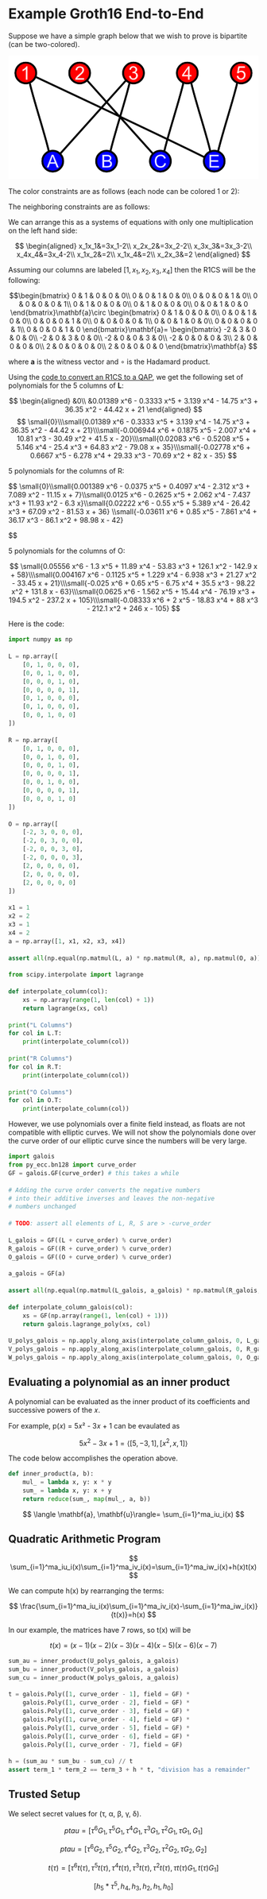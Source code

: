 # Example Groth16 End-to-End

Suppose we have a simple graph below that we wish to prove is bipartite (can be two-colored).

![Untitled](Example%20Groth16%20End-to-End%20a91850d868f24f0093ac46e33a4460a6/Untitled.png)

The color constraints are as follows (each node can be colored 1 or 2):

$$$$

The neighboring constraints are as follows:

We can arrange this as a systems of equations with only one multiplication on the left hand side:

$$
\begin{aligned}
x_1x_1&=3x_1-2\\
x_2x_2&=3x_2-2\\
x_3x_3&=3x_3-2\\
x_4x_4&=3x_4-2\\
x_1x_2&=2\\
x_1x_4&=2\\
x_2x_3&=2
\end{aligned}
$$

Assuming our columns are labeled $[1, x_1, x_2, x_3, x_4]$ then the R1CS will be the following:


$$\begin{bmatrix}
  0 & 1 & 0 & 0 & 0\\
  0 & 0 & 1 & 0 & 0\\
  0 & 0 & 0 & 1 & 0\\
  0 & 0 & 0 & 0 & 1\\
  0 & 1 & 0 & 0 & 0\\
  0 & 1 & 0 & 0 & 0\\
  0 & 0 & 1 & 0 & 0
\end{bmatrix}\mathbf{a}\circ
\begin{bmatrix}
  0 & 1 & 0 & 0 & 0\\
  0 & 0 & 1 & 0 & 0\\
  0 & 0 & 0 & 1 & 0\\
  0 & 0 & 0 & 0 & 1\\
  0 & 0 & 1 & 0 & 0\\
  0 & 0 & 0 & 0 & 1\\
  0 & 0 & 0 & 1 & 0
  \end{bmatrix}\mathbf{a}=
\begin{bmatrix}
  -2 & 3 & 0 & 0 & 0\\
  -2 & 0 & 3 & 0 & 0\\
  -2 & 0 & 0 & 3 & 0\\
  -2 & 0 & 0 & 0 & 3\\
  2 & 0 & 0 & 0 & 0\\
  2 & 0 & 0 & 0 & 0\\
  2 & 0 & 0 & 0 & 0
  \end{bmatrix}\mathbf{a}
$$


where **a** is the witness vector and ∘ is the Hadamard product.

Using the [code to convert an R1CS to a QAP](https://www.rareskills.io/post/r1cs-to-qap), we get the following set of polynomials for the 5 columns of **L**:

$$
\begin{aligned}
&0\\
&0.01389 x^6 - 0.3333 x^5 + 3.139 x^4 - 14.75 x^3 + 36.35 x^2 - 44.42 x + 21
\end{aligned}
$$
$$
\small{0}\\\small{0.01389 x^6 - 0.3333 x^5 + 3.139 x^4 - 14.75 x^3 + 36.35 x^2 - 44.42 x + 21}\\\small{-0.006944 x^6 + 0.1875 x^5 - 2.007 x^4 + 10.81 x^3 - 30.49 x^2 + 41.5 x - 20}\\\small{0.02083 x^6 - 0.5208 x^5 + 5.146 x^4 - 25.4 x^3 + 64.83 x^2 - 79.08 x + 35}\\\small{-0.02778 x^6 + 0.6667 x^5 - 6.278 x^4 + 29.33 x^3 - 70.69 x^2 + 82 x - 35}
$$

5 polynomials for the columns of R:

$$
\small{0}\\\small{0.001389 x^6 - 0.0375 x^5 + 0.4097 x^4 - 2.312 x^3 + 7.089 x^2 - 11.15 x + 7}\\\small{0.0125 x^6 - 0.2625 x^5 + 2.062 x^4 - 7.437 x^3 + 11.93 x^2 - 6.3 x}\\\small{0.02222 x^6 - 0.55 x^5 + 5.389 x^4 - 26.42 x^3 + 67.09 x^2 - 81.53 x + 36}
\\\small{-0.03611 x^6 + 0.85 x^5 - 7.861 x^4 + 36.17 x^3 - 86.1 x^2 + 98.98 x - 42}

$$

5 polynomials for the columns of O:

$$
\small{0.05556 x^6 - 1.3 x^5 + 11.89 x^4 - 53.83 x^3 + 126.1 x^2 - 142.9 x + 58}\\\small{0.004167 x^6 - 0.1125 x^5 + 1.229 x^4 - 6.938 x^3 + 21.27 x^2 - 33.45 x + 21}\\\small{-0.025 x^6 + 0.65 x^5 - 6.75 x^4 + 35.5 x^3 - 98.22 x^2 + 131.8 x - 63}\\\small{0.0625 x^6 - 1.562 x^5 + 15.44 x^4 - 76.19 x^3 + 194.5 x^2 - 237.2 x + 105}\\\small{-0.08333 x^6 + 2 x^5 - 18.83 x^4 + 88 x^3 - 212.1 x^2 + 246 x - 105}
$$

Here is the code:

```python
import numpy as np

L = np.array([
    [0, 1, 0, 0, 0],
    [0, 0, 1, 0, 0],
    [0, 0, 0, 1, 0],
    [0, 0, 0, 0, 1],
    [0, 1, 0, 0, 0],
    [0, 1, 0, 0, 0],
    [0, 0, 1, 0, 0]
])

R = np.array([
    [0, 1, 0, 0, 0],
    [0, 0, 1, 0, 0],
    [0, 0, 0, 1, 0],
    [0, 0, 0, 0, 1],
    [0, 0, 1, 0, 0],
    [0, 0, 0, 0, 1],
    [0, 0, 0, 1, 0]
])

O = np.array([
    [-2, 3, 0, 0, 0],
    [-2, 0, 3, 0, 0],
    [-2, 0, 0, 3, 0],
    [-2, 0, 0, 0, 3],
    [2, 0, 0, 0, 0],
    [2, 0, 0, 0, 0],
    [2, 0, 0, 0, 0]
])

x1 = 1
x2 = 2
x3 = 1
x4 = 2
a = np.array([1, x1, x2, x3, x4])

assert all(np.equal(np.matmul(L, a) * np.matmul(R, a), np.matmul(O, a))), "not equal"

from scipy.interpolate import lagrange

def interpolate_column(col):
    xs = np.array(range(1, len(col) + 1))
    return lagrange(xs, col)

print("L Columns")
for col in L.T:
    print(interpolate_column(col))

print("R Columns")
for col in R.T:
    print(interpolate_column(col))

print("O Columns")
for col in O.T:
    print(interpolate_column(col))
```

However, we use polynomials over a finite field instead, as floats are not compatible with elliptic curves. We will not show the polynomials done over the curve order of our elliptic curve since the numbers will be very large.

```python
import galois
from py_ecc.bn128 import curve_order
GF = galois.GF(curve_order) # this takes a while

# Adding the curve order converts the negative numbers
# into their additive inverses and leaves the non-negative
# numbers unchanged

# TODO: assert all elements of L, R, S are > -curve_order

L_galois = GF((L + curve_order) % curve_order)
R_galois = GF((R + curve_order) % curve_order)
O_galois = GF((O + curve_order) % curve_order)

a_galois = GF(a)

assert all(np.equal(np.matmul(L_galois, a_galois) * np.matmul(R_galois, a_galois), np.matmul(O_galois, a_galois))), "not equal"

def interpolate_column_galois(col):
    xs = GF(np.array(range(1, len(col) + 1)))
    return galois.lagrange_poly(xs, col)

U_polys_galois = np.apply_along_axis(interpolate_column_galois, 0, L_galois)
V_polys_galois = np.apply_along_axis(interpolate_column_galois, 0, R_galois)
W_polys_galois = np.apply_along_axis(interpolate_column_galois, 0, O_galois)
```

## Evaluating a polynomial as an inner product

A polynomial can be evaluated as the inner product of its coefficients and successive powers of the 𝑥.

For example, p(𝑥) = 5𝑥² - 3𝑥 + 1 can be evaulated as

$$
5x^2 -3x + 1=\langle [5, -3, 1], [x^2,x,1]\rangle
$$

The code below accomplishes the operation above.

```python
def inner_product(a, b):
    mul_ = lambda x, y: x * y
    sum_ = lambda x, y: x + y
    return reduce(sum_, map(mul_, a, b))
```

$$
\langle \mathbf{a}, \mathbf{u}\rangle= \sum_{i=1}^ma_iu_i(x)
$$

## Quadratic Arithmetic Program

$$
\sum_{i=1}^ma_iu_i(x)\sum_{i=1}^ma_iv_i(x)=\sum_{i=1}^ma_iw_i(x)+h(x)t(x)
$$

We can compute h(x) by rearranging the terms:

$$
\frac{\sum_{i=1}^ma_iu_i(x)\sum_{i=1}^ma_iv_i(x)-\sum_{i=1}^ma_iw_i(x)}{t(x)}=h(x)
$$

In our example, the matrices have 7 rows, so t(x) will be

$$
t(x)=(x-1)(x-2)(x-3)(x-4)(x-5)(x-6)(x-7)
$$

```python
sum_au = inner_product(U_polys_galois, a_galois)
sum_bu = inner_product(V_polys_galois, a_galois)
sum_cu = inner_product(W_polys_galois, a_galois)

t = galois.Poly([1, curve_order - 1], field = GF) * 
    galois.Poly([1, curve_order - 2], field = GF) *
    galois.Poly([1, curve_order - 3], field = GF) *
    galois.Poly([1, curve_order - 4], field = GF) * 
    galois.Poly([1, curve_order - 5], field = GF) * 
    galois.Poly([1, curve_order - 6], field = GF) *
    galois.Poly([1, curve_order - 7], field = GF)
    
h = (sum_au * sum_bu - sum_cu) // t
assert term_1 * term_2 == term_3 + h * t, "division has a remainder"
```

## Trusted Setup

We select secret values for (τ, α, β, γ, δ).

$$
ptau = [\tau^6 G_1, \tau^5 G_1, \tau^4 G_1, \tau^3 G_1, \tau^2 G_1, \tau G_1, G_1]
$$

$$
ptau = [\tau^6 G_2, \tau^5 G_2, \tau^4 G_2, \tau^3 G_2, \tau^2 G_2, \tau G_2, G_2]
$$

$$
t(\tau) = [\tau^6 t(\tau), \tau^5 t(\tau), \tau^4 t(\tau), \tau^3 t(\tau), \tau^2 t(\tau), \tau t(\tau) G_1, t(\tau) G_1]
$$

$$
[h_5 * \tau^5, h_4, h_3, h_2, h_1,h_0]
$$
